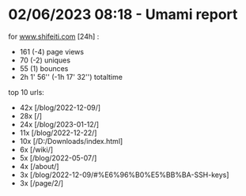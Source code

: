 # 02/06/2023 08:18 - Umami report
for www.shifeiti.com [24h] :

 - 161 (-4) page views
 - 70 (-2) uniques
 - 55 (1) bounces
 - 2h 1' 56'' (-1h 17' 32'') totaltime


top 10 urls:
 - 42x [/blog/2022-12-09/]
 - 28x [/]
 - 24x [/blog/2023-01-12/]
 - 11x [/blog/2022-12-22/]
 - 10x [/D:/Downloads/index.html]
 - 6x [/wiki/]
 - 5x [/blog/2022-05-07/]
 - 4x [/about/]
 - 3x [/blog/2022-12-09/#%E6%96%B0%E5%BB%BA-SSH-keys]
 - 3x [/page/2/]


